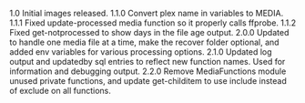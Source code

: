 1.0 Initial images released.
1.1.0 Convert plex name in variables to MEDIA.
1.1.1 Fixed update-processed media function so it properly calls ffprobe.
1.1.2 Fixed get-notprocessed to show days in the file age output.
2.0.0 Updated to handle one media file at a time, make the recover folder optional, and added env variables for various processing options.
2.1.0 Updated log output and updatedby sql entries to reflect new function names. Used for information and debugging output.
2.2.0 Remove MediaFunctions module unused private functions, and update get-childitem to use include instead of exclude on all functions.